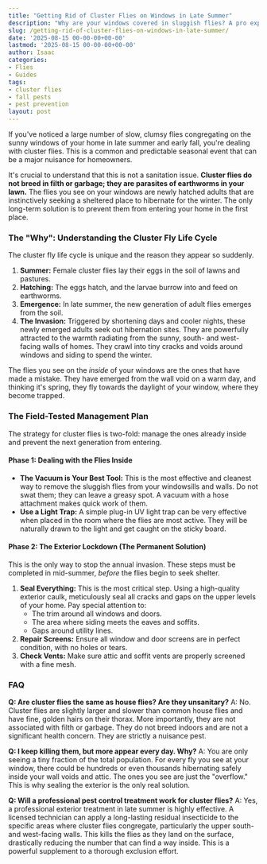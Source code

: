 ```yaml
---
title: "Getting Rid of Cluster Flies on Windows in Late Summer"
description: "Why are your windows covered in sluggish flies? A pro explains what cluster flies are, why they invade in late summer, and the only effective way to deal with them."
slug: /getting-rid-of-cluster-flies-on-windows-in-late-summer/
date: '2025-08-15 00-00-00+00-00'
lastmod: '2025-08-15 00-00-00+00-00'
author: Isaac
categories:
- Flies
- Guides
tags:
- cluster flies
- fall pests
- pest prevention
layout: post
---
```

If you've noticed a large number of slow, clumsy flies congregating on the sunny windows of your home in late summer and early fall, you're dealing with cluster flies. This is a common and predictable seasonal event that can be a major nuisance for homeowners.

It's crucial to understand that this is not a sanitation issue. **Cluster flies do not breed in filth or garbage; they are parasites of earthworms in your lawn.** The flies you see on your windows are newly hatched adults that are instinctively seeking a sheltered place to hibernate for the winter. The only long-term solution is to prevent them from entering your home in the first place.

### The "Why": Understanding the Cluster Fly Life Cycle

The cluster fly life cycle is unique and the reason they appear so suddenly.

1.  **Summer:** Female cluster flies lay their eggs in the soil of lawns and pastures.
2.  **Hatching:** The eggs hatch, and the larvae burrow into and feed on earthworms.
3.  **Emergence:** In late summer, the new generation of adult flies emerges from the soil.
4.  **The Invasion:** Triggered by shortening days and cooler nights, these newly emerged adults seek out hibernation sites. They are powerfully attracted to the warmth radiating from the sunny, south- and west-facing walls of homes. They crawl into tiny cracks and voids around windows and siding to spend the winter.

The flies you see on the *inside* of your windows are the ones that have made a mistake. They have emerged from the wall void on a warm day, and thinking it's spring, they fly towards the daylight of your window, where they become trapped.

### The Field-Tested Management Plan

The strategy for cluster flies is two-fold: manage the ones already inside and prevent the next generation from entering.

#### Phase 1: Dealing with the Flies Inside

*   **The Vacuum is Your Best Tool:** This is the most effective and cleanest way to remove the sluggish flies from your windowsills and walls. Do not swat them; they can leave a greasy spot. A vacuum with a hose attachment makes quick work of them.
*   **Use a Light Trap:** A simple plug-in UV light trap can be very effective when placed in the room where the flies are most active. They will be naturally drawn to the light and get caught on the sticky board.

#### Phase 2: The Exterior Lockdown (The Permanent Solution)

This is the only way to stop the annual invasion. These steps must be completed in mid-summer, *before* the flies begin to seek shelter.

1.  **Seal Everything:** This is the most critical step. Using a high-quality exterior caulk, meticulously seal all cracks and gaps on the upper levels of your home. Pay special attention to:
    *   The trim around all windows and doors.
    *   The area where siding meets the eaves and soffits.
    *   Gaps around utility lines.
2.  **Repair Screens:** Ensure all window and door screens are in perfect condition, with no holes or tears.
3.  **Check Vents:** Make sure attic and soffit vents are properly screened with a fine mesh.

### FAQ

**Q: Are cluster flies the same as house flies? Are they unsanitary?**
A: No. Cluster flies are slightly larger and slower than common house flies and have fine, golden hairs on their thorax. More importantly, they are not associated with filth or garbage. They do not breed indoors and are not a significant health concern. They are strictly a nuisance pest.

**Q: I keep killing them, but more appear every day. Why?**
A: You are only seeing a tiny fraction of the total population. For every fly you see at your window, there could be hundreds or even thousands hibernating safely inside your wall voids and attic. The ones you see are just the "overflow." This is why sealing the exterior is the only real solution.

**Q: Will a professional pest control treatment work for cluster flies?**
A: Yes, a professional exterior treatment in late summer is highly effective. A licensed technician can apply a long-lasting residual insecticide to the specific areas where cluster flies congregate, particularly the upper south- and west-facing walls. This kills the flies as they land on the surface, drastically reducing the number that can find a way inside. This is a powerful supplement to a thorough exclusion effort.